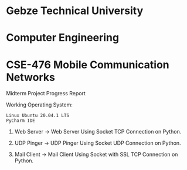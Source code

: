 # Gebze Technical University
# Computer Engineering
# CSE-476 Mobile Communication Networks

Midterm Project Progress Report

Working Operating System:

    Linux Ubuntu 20.04.1 LTS
    PyCharm IDE
    
1. Web Server -> Web Server Using Socket TCP Connection on Python.

2. UDP Pinger -> UDP Pinger Using Socket UDP Connection on Python.

3. Mail Client -> Mail Client Using Socket with SSL TCP Connection on Python.
